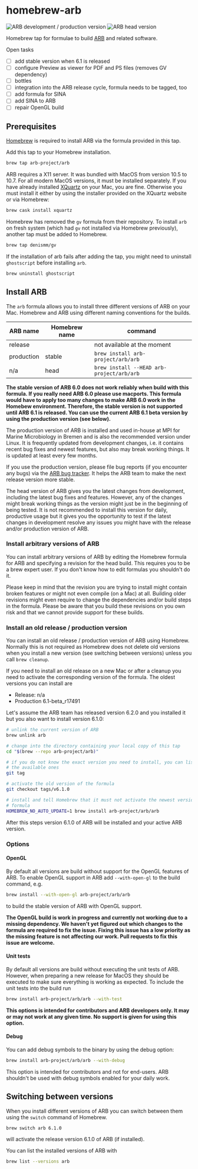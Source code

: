 # homebrew-arb

![ARB development / production version](https://github.com/arb-project/homebrew-arb/workflows/ARB%20devel/badge.svg)
![ARB head version](https://github.com/arb-project/homebrew-arb/workflows/ARB%20head/badge.svg)

Homebrew tap for formulae to build [ARB](http://www.arb-home.de) and related
software.

Open tasks

- [ ] add stable version when 6.1 is released
- [ ] configure Preview as viewer for PDF and PS files (removes GV dependency)
- [ ] bottles
- [ ] integration into the ARB release cycle, formula needs to be tagged, too
- [ ] add formula for SINA
- [ ] add SINA to ARB
- [ ] repair OpenGL build

## Prerequisites

[Homebrew](https://brew.sh) is required to install ARB via the formula provided
in this tap.

Add this tap to your Homebrew installation.

```bash
brew tap arb-project/arb
```

ARB requires a X11 server. It was bundled with MacOS from version 10.5 to 10.7.
For all modern MacOS versions, it must be installed separately. If you have
already installed [XQuartz](https://www.xquartz.org) on your Mac, you are fine.
Otherwise you must install it either by using the installer provided on the
XQuartz website or via Homebrew:

```bash
brew cask install xquartz
```

Homebrew has removed the `gv` formula from their repository. To install `arb`
on fresh system (which had `gv` not installed via Homebrew previously), another
tap must be added to Homebrew.

```bash
brew tap denismm/gv
```

If the installation of arb fails after adding the tap, you might need to
uninstall `ghostscript` before installing `arb`.

```bash
brew uninstall ghostscript
```

## Install ARB

The `arb` formula allows you to install three different versions of ARB on your
Mac. Homebrew and ARB using different naming conventions for the builds.

| ARB name   | Homebrew name | command                                   |
| ---------- | ------------- | ----------------------------------------- |
| release    |               | not available at the moment               |
| production | stable        | `brew install arb-project/arb/arb`        |
| n/a        | head          | `brew install --HEAD arb-project/arb/arb` |

**The stable version of ARB 6.0 does not work reliably when build with this
formula. If you really need ARB 6.0 please use macports. This formula would have
to apply too many changes to make ARB 6.0 work in the Homebew environment.
Therefore, the stable version is not supported until ARB 6.1 is released. You
can use the current ARB 6.1 beta version by using the production version (see
below).**

The production version of ARB is installed and used in-house at MPI for
Marine Microbiology in Bremen and is also the recommended version under Linux.
It is frequently updated from development changes, i.e. it contains recent bug
fixes and newest features, but also may break working things. It is updated at
least every few months.

If you use the production version, please file bug reports (if you encounter any
bugs) via the [ARB bug tracker](http://bugs.arb-home.de/wiki/BugReport). It
helps the ARB team to make the next release version more stable.

The head version of ARB gives you the latest changes from development, including
the latest bug fixes and features. However, any of the changes might break
working things as the version might just be in the beginning of being tested. It
is not recommended to install this version for daily, productive usage but it
gives you the opportunity to test if the latest changes in development resolve
any issues you might have with the release and/or production version of ARB.

### Install arbitrary versions of ARB

You can install arbitrary versions of ARB by editing the Homebrew formula for
ARB and specifying a revision for the head build. This requires you to be a
brew expert user. If you don't know how to edit formulas you shouldn't do it.

Please keep in mind that the revision you are trying to install might contain
broken features or might not even compile (on a Mac) at all. Building older
revisions might even require to change the dependencies and/or build steps in
the formula. Please be aware that you build these revisions on you own risk and
that we cannot provide support for these builds.

### Install an old release / production version

You can install an old release / production version of ARB using Homebrew.
Normally this is not required as Homebrew does not delete old versions when you
install a new version (see switching between versions) unless you call
`brew cleanup`.

If you need to install an old release on a new Mac or after a cleanup you need
to activate the corresponding version of the formula. The oldest versions you
can install are

- Release: n/a
- Production 6.1-beta_r17491

Let's assume the ARB team has released version 6.2.0 and you installed it but
you also want to install version 6.1.0:

```bash
# unlink the current version of ARB
brew unlink arb

# change into the directory containing your local copy of this tap
cd "$(brew --repo arb-project/arb)"

# if you do not know the exact version you need to install, you can list
# the available ones
git tag

# activate the old version of the formula
git checkout tags/v6.1.0

# install and tell Homebrew that it must not activate the newest version of the
# formula
HOMEBREW_NO_AUTO_UPDATE=1 brew install arb-project/arb/arb
```

After this steps version 6.1.0 of ARB will be installed and your active ARB
version.

### Options

#### OpenGL

By default all versions are build without support for the OpenGL features of
ARB. To enable OpenGL support in ARB add `--with-open-gl` to the build command,
e.g.

```bash
brew install --with-open-gl arb-project/arb/arb
```

to build the stable version of ARB with OpenGL support.

**The OpenGL build is work in progress and currently not working due
to a missing dependency. We haven't yet figured out which changes to the
formula are required to fix the issue. Fixing this issue has a low priority as
the missing feature is not affecting our work. Pull requests to fix this issue
are welcome.**

#### Unit tests

By default all versions are build without executing the unit tests of ARB.
However, when preparing a new release for MacOS they should be executed to make
sure everything is working as expected. To include the unit tests into the build
run

```bash
brew install arb-project/arb/arb --with-test
```

**This options is intended for contributors and ARB developers only. It may or
may not work at any given time. No support is given for using this option.**

#### Debug

You can add debug symbols to the binary by using the debug option:

```bash
brew install arb-project/arb/arb --with-debug
```

This option is intended for contributors and not for end-users. ARB shouldn't be
used with debug symbols enabled for your daily work.

## Switching between versions

When you install different versions of ARB you can switch between them using
the `switch` command of Homebrew.

```bash
brew switch arb 6.1.0
```

will activate the release version 6.1.0 of ARB (if installed).

You can list the installed versions of ARB with

```bash
brew list --versions arb
```

